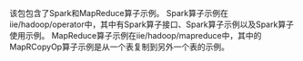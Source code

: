 该包包含了Spark和MapReduce算子示例。
Spark算子示例在iie/hadoop/operator中，其中有Spark算子接口、Spark算子示例以及Spark算子使用示例。
MapReduce算子示例在iie/hadoop/mapreduce中，其中的MapRCopyOp算子示例是从一个表复制到另外一个表的示例。
